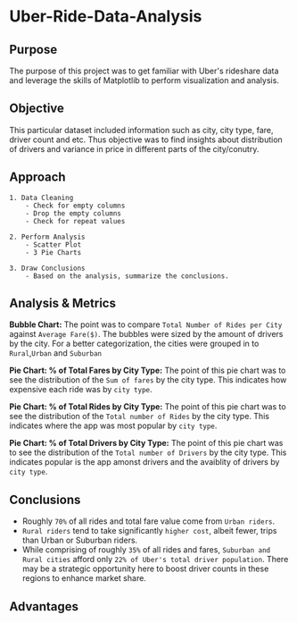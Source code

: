 # Uber-Ride-Data-Analysis

## Purpose
The purpose of this project was to get familiar with Uber's rideshare data and leverage the skills of Matplotlib to perform visualization and analysis. 

## Objective 
This particular dataset included information such as city, city type, fare, driver count and etc. Thus objective was to find insights about distribution of drivers and variance in price in different parts of the city/conutry. 

## Approach 

    1. Data Cleaning
        - Check for empty columns 
        - Drop the empty columns 
        - Check for repeat values

    2. Perform Analysis 
        - Scatter Plot 
        - 3 Pie Charts

    3. Draw Conclusions 
        - Based on the analysis, summarize the conclusions. 

## Analysis & Metrics 

**Bubble Chart:** The point was to compare `Total Number of Rides per City`  against `Average Fare($)`. The bubbles were sized by the amount of drivers by the city. For a better categorization, the cities were grouped in to `Rural`,`Urban` and `Suburban`



**Pie Chart: % of Total Fares by City Type:** The point of this pie chart was to see the distribution of the `Sum of fares` by the city type. This indicates how expensive each ride was by `city type`.

**Pie Chart: % of Total Rides by City Type:** The point of this pie chart was to see the distribution of the `Total number of Rides` by the city type. This indicates where the app was most popular by `city type`.

**Pie Chart: % of Total Drivers by City Type:** The point of this pie chart was to see the distribution of the `Total number of Drivers` by the city type. This indicates popular is the app amonst drivers and the avaiblity of drivers by `city type`.

## Conclusions 
 * Roughly `70%` of all rides and total fare value come from `Urban riders`.
* `Rural riders` tend to take significantly `higher cost`, albeit fewer, trips than Urban or Suburban riders.
* While comprising of roughly `35%` of all rides and fares, `Suburban and Rural cities` afford only `22% of Uber's total driver population`. There may be a strategic opportunity here to boost driver counts in these regions to enhance market share.

## Advantages 
